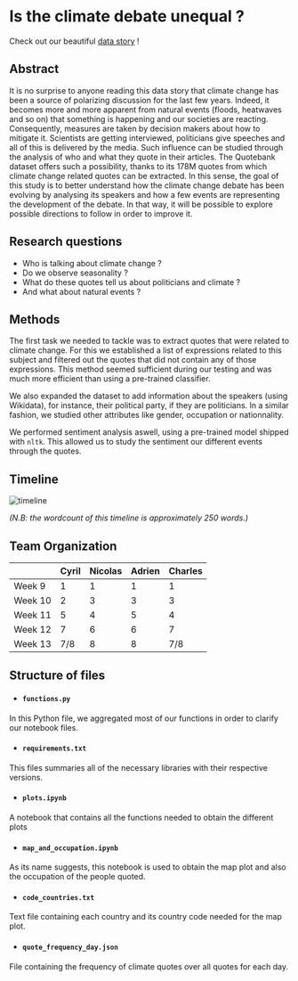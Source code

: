 # Is the climate debate unequal ?

Check out our beautiful [data story](https://cyrilvallez.github.io/ADA) !

## Abstract 

It is no surprise to anyone reading this data story that climate change has been a source of polarizing discussion for the last few years. Indeed, it becomes more and more apparent from natural events (floods, heatwaves and so on) that something is happening and our societies are reacting. Consequently, measures are taken by decision makers about how to mitigate it. Scientists are getting interviewed, politicians give speeches and all of this is delivered by the media. Such influence can be studied through the analysis of who and what they quote in their articles. The Quotebank dataset offers such a possibility, thanks to its 178M quotes from which climate change related quotes can be extracted. In this sense, the goal of this study is to better understand how the climate change debate has been evolving by analysing its speakers and how a few events are representing the development of the debate. In that way, it will be possible to explore possible directions to follow in order to improve it.

## Research questions

* Who is talking about climate change ?
* Do we observe seasonality ?
* What do these quotes tell us about politicians and climate ?
* And what about natural events ?

## Methods

The first task we needed to tackle was to extract quotes that were related to climate change. For this we established a list of expressions related to this subject and filtered out the quotes that did not contain any of those expressions. This method seemed sufficient during our testing and was much more efficient than using a pre-trained classifier.

We also expanded the dataset to add information about the speakers (using Wikidata), for instance, their political party, if they are politicians. In a similar fashion, we studied other attributes like gender, occupation or nationnality.  

We performed sentiment analysis aswell, using a pre-trained model shipped with `nltk`. This allowed us to study the sentiment our different events through the quotes.

## Timeline

![timeline](https://user-images.githubusercontent.com/9378265/141483454-d3a8cd20-4bd4-468f-b0b8-592ef4c423a6.png)

_(N.B: the wordcount of this timeline is approximately 250 words.)_

## Team Organization

| |  Cyril | Nicolas  | Adrien  | Charles  |
|---|---|---|---|---|
| Week 9  | 1 | 1 | 1 | 1 |
| Week 10  | 2 | 3 | 3 | 3 |
|  Week 11 | 5 | 4 | 5 | 4 |
|  Week 12 | 7 | 6 | 6 | 7 |
| Week 13  |7/8| 8 | 8 |7/8|

## Structure of files

* #### `functions.py`

In this Python file, we aggregated most of our functions in order to clarify our notebook files.

* #### `requirements.txt`

This files summaries all of the necessary libraries with their respective versions.

* #### `plots.ipynb`

A notebook that contains all the functions needed to obtain the different plots

* #### `map_and_occupation.ipynb`

As its name suggests, this notebook is used to obtain the map plot and also the occupation of the people quoted.

* #### `code_countries.txt`

Text file containing each country and its country code needed for the map plot.

* #### `quote_frequency_day.json`

File containing the frequency of climate quotes over all quotes for each day.
